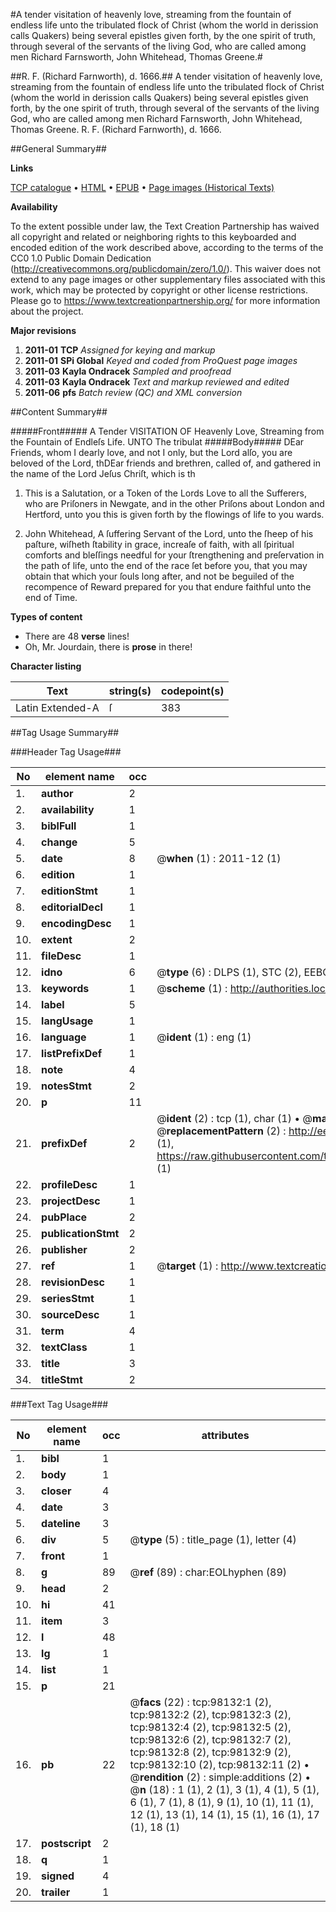 #A tender visitation of heavenly love, streaming from the fountain of endless life unto the tribulated flock of Christ (whom the world in derission calls Quakers) being several epistles given forth, by the one spirit of truth, through several of the servants of the living God, who are called among men Richard Farnsworth, John Whitehead, Thomas Greene.#

##R. F. (Richard Farnworth), d. 1666.##
A tender visitation of heavenly love, streaming from the fountain of endless life unto the tribulated flock of Christ (whom the world in derission calls Quakers) being several epistles given forth, by the one spirit of truth, through several of the servants of the living God, who are called among men Richard Farnsworth, John Whitehead, Thomas Greene.
R. F. (Richard Farnworth), d. 1666.

##General Summary##

**Links**

[TCP catalogue](http://www.ota.ox.ac.uk/tcp/)  • 
[HTML](http://tei.it.ox.ac.uk/tcp/Texts-HTML/free/A64/A64346.html)  • 
[EPUB](http://tei.it.ox.ac.uk/tcp/Texts-EPUB/free/A64/A64346.epub) • 
[Page images (Historical Texts)](https://historicaltexts.jisc.ac.uk/eebo-13153510e)

**Availability**

To the extent possible under law, the Text Creation Partnership has waived all copyright and related or neighboring rights to this keyboarded and encoded edition of the work described above, according to the terms of the CC0 1.0 Public Domain Dedication (http://creativecommons.org/publicdomain/zero/1.0/). This waiver does not extend to any page images or other supplementary files associated with this work, which may be protected by copyright or other license restrictions. Please go to https://www.textcreationpartnership.org/ for more information about the project.

**Major revisions**

1. __2011-01__ __TCP__ *Assigned for keying and markup*
1. __2011-01__ __SPi Global__ *Keyed and coded from ProQuest page images*
1. __2011-03__ __Kayla Ondracek__ *Sampled and proofread*
1. __2011-03__ __Kayla Ondracek__ *Text and markup reviewed and edited*
1. __2011-06__ __pfs__ *Batch review (QC) and XML conversion*

##Content Summary##

#####Front#####
A Tender VISITATION OF Heavenly Love, Streaming from the Fountain of Endleſs Life. UNTO The tribulat
#####Body#####
DEar Friends, whom I dearly love, and not I only, but the Lord alſo, you are beloved of the Lord, thDEar friends and brethren, called of, and gathered in the name of the Lord Jeſus Chriſt, which is th
1. This is a Salutation, or a Token of the Lords Love to all the Sufferers, who are Priſoners in Newgate, and in the other Priſons about London and Hertford, unto you this is given forth by the flowings of life to you wards.

1. John Whitehead, A ſuffering Servant of the Lord, unto the ſheep of his paſture, wiſheth ſtability in grace, increaſe of faith, with all ſpiritual comforts and bleſſings needful for your ſtrengthening and preſervation in the path of life, unto the end of the race ſet before you, that you may obtain that which your ſouls long after, and not be beguiled of the recompence of Reward prepared for you that endure faithful unto the end of Time.

**Types of content**

  * There are 48 **verse** lines!
  * Oh, Mr. Jourdain, there is **prose** in there!

**Character listing**


|Text|string(s)|codepoint(s)|
|---|---|---|
|Latin Extended-A|ſ|383|

##Tag Usage Summary##

###Header Tag Usage###

|No|element name|occ|attributes|
|---|---|---|---|
|1.|__author__|2||
|2.|__availability__|1||
|3.|__biblFull__|1||
|4.|__change__|5||
|5.|__date__|8| @__when__ (1) : 2011-12 (1)|
|6.|__edition__|1||
|7.|__editionStmt__|1||
|8.|__editorialDecl__|1||
|9.|__encodingDesc__|1||
|10.|__extent__|2||
|11.|__fileDesc__|1||
|12.|__idno__|6| @__type__ (6) : DLPS (1), STC (2), EEBO-CITATION (1), OCLC (1), VID (1)|
|13.|__keywords__|1| @__scheme__ (1) : http://authorities.loc.gov/ (1)|
|14.|__label__|5||
|15.|__langUsage__|1||
|16.|__language__|1| @__ident__ (1) : eng (1)|
|17.|__listPrefixDef__|1||
|18.|__note__|4||
|19.|__notesStmt__|2||
|20.|__p__|11||
|21.|__prefixDef__|2| @__ident__ (2) : tcp (1), char (1)  •  @__matchPattern__ (2) : ([0-9\-]+):([0-9IVX]+) (1), (.+) (1)  •  @__replacementPattern__ (2) : http://eebo.chadwyck.com/downloadtiff?vid=$1&page=$2 (1), https://raw.githubusercontent.com/textcreationpartnership/Texts/master/tcpchars.xml#$1 (1)|
|22.|__profileDesc__|1||
|23.|__projectDesc__|1||
|24.|__pubPlace__|2||
|25.|__publicationStmt__|2||
|26.|__publisher__|2||
|27.|__ref__|1| @__target__ (1) : http://www.textcreationpartnership.org/docs/. (1)|
|28.|__revisionDesc__|1||
|29.|__seriesStmt__|1||
|30.|__sourceDesc__|1||
|31.|__term__|4||
|32.|__textClass__|1||
|33.|__title__|3||
|34.|__titleStmt__|2||


###Text Tag Usage###

|No|element name|occ|attributes|
|---|---|---|---|
|1.|__bibl__|1||
|2.|__body__|1||
|3.|__closer__|4||
|4.|__date__|3||
|5.|__dateline__|3||
|6.|__div__|5| @__type__ (5) : title_page (1), letter (4)|
|7.|__front__|1||
|8.|__g__|89| @__ref__ (89) : char:EOLhyphen (89)|
|9.|__head__|2||
|10.|__hi__|41||
|11.|__item__|3||
|12.|__l__|48||
|13.|__lg__|1||
|14.|__list__|1||
|15.|__p__|21||
|16.|__pb__|22| @__facs__ (22) : tcp:98132:1 (2), tcp:98132:2 (2), tcp:98132:3 (2), tcp:98132:4 (2), tcp:98132:5 (2), tcp:98132:6 (2), tcp:98132:7 (2), tcp:98132:8 (2), tcp:98132:9 (2), tcp:98132:10 (2), tcp:98132:11 (2)  •  @__rendition__ (2) : simple:additions (2)  •  @__n__ (18) : 1 (1), 2 (1), 3 (1), 4 (1), 5 (1), 6 (1), 7 (1), 8 (1), 9 (1), 10 (1), 11 (1), 12 (1), 13 (1), 14 (1), 15 (1), 16 (1), 17 (1), 18 (1)|
|17.|__postscript__|2||
|18.|__q__|1||
|19.|__signed__|4||
|20.|__trailer__|1||
